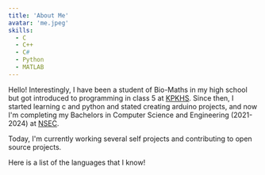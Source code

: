```yaml
---
title: 'About Me'
avatar: 'me.jpeg'
skills:
  - C
  - C++
  - C#
  - Python
  - MATLAB
---
```


Hello! Interestingly, I have been a student of Bio-Maths in my high school but got introduced to programming in class 5 at [KPKHS](https://m.facebook.com/kpkhs). Since then, I started learning c and python and stated creating arduino projects, and now I'm completing my Bachelors in Computer Science and Engineering (2021-2024) at [NSEC](https://nsec.ac.in).

Today, I'm currently working several self projects and contributing to open source projects.

Here is a list of the languages that I know!
